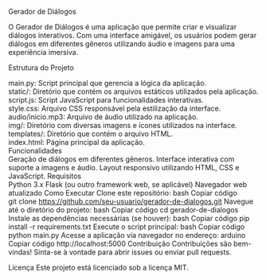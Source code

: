 Gerador de Diálogos <br>

O Gerador de Diálogos é uma aplicação que permite criar e visualizar diálogos interativos. Com uma interface amigável, os usuários podem gerar diálogos em diferentes gêneros utilizando áudio e imagens para uma experiência imersiva.

Estrutura do Projeto <br>

main.py: Script principal que gerencia a lógica da aplicação.<br>
static/: Diretório que contém os arquivos estáticos utilizados pela aplicação.<br>
script.js: Script JavaScript para funcionalidades interativas.<br>
style.css: Arquivo CSS responsável pela estilização da interface.<br>
audio/inicio.mp3: Arquivo de áudio utilizado na aplicação.<br>
img/: Diretório com diversas imagens e ícones utilizados na interface.<br>
templates/: Diretório que contém o arquivo HTML.<br>
index.html: Página principal da aplicação.<br>
Funcionalidades<br>
Geração de diálogos em diferentes gêneros.
Interface interativa com suporte a imagens e áudio.
Layout responsivo utilizando HTML, CSS e JavaScript.
Requisitos<br>
Python 3.x
Flask (ou outro framework web, se aplicável)
Navegador web atualizado
Como Executar
Clone este repositório:
bash
Copiar código<br>
git clone https://github.com/seu-usuario/gerador-de-dialogos.git
Navegue até o diretório do projeto:
bash
Copiar código
cd gerador-de-dialogos
Instale as dependências necessárias (se houver):
bash
Copiar código
pip install -r requirements.txt
Execute o script principal:
bash
Copiar código
python main.py
Acesse a aplicação via navegador no endereço:
arduino
Copiar código
http://localhost:5000
Contribuição
Contribuições são bem-vindas! Sinta-se à vontade para abrir issues ou enviar pull requests.

Licença
Este projeto está licenciado sob a licença MIT.
